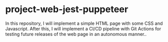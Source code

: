 # project-web-jest-puppeteer
In this repository, I will implement a simple HTML page with some CSS and Javascript. After this, I will implement a CI/CD pipeline with Git Actions for testing future releases of the web page in an autonomous manner..

